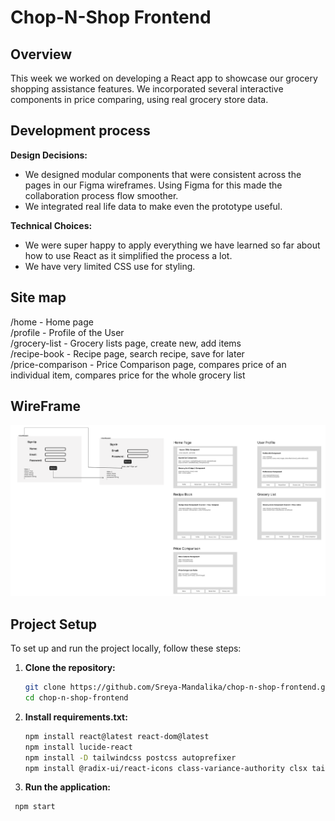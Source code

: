 # Chop-N-Shop Frontend

## Overview

This week we worked on developing a React app to showcase our grocery shopping assistance features.
We incorporated several interactive components in price comparing, using real grocery store data.

## Development process

**Design Decisions:**
- We designed modular components that were consistent across the pages in our Figma wireframes. Using Figma for this made the collaboration process flow smoother.
- We integrated real life data to make even the prototype useful.

**Technical Choices:**
- We were super happy to apply everything we have learned so far about how to use React as it simplified the process a lot.
- We have very limited CSS use for styling.

## Site map

/home - Home page   
/profile - Profile of the User   
/grocery-list - Grocery lists page, create new, add items   
/recipe-book - Recipe page, search recipe, save for later   
/price-comparison - Price Comparison page, compares price of an individual item, compares price for the whole grocery list

## WireFrame
![WireFrame](public/WireFrame.png)

## Project Setup
To set up and run the project locally, follow these steps:

1. **Clone the repository:**
   ```bash
   git clone https://github.com/Sreya-Mandalika/chop-n-shop-frontend.git
   cd chop-n-shop-frontend
3. **Install requirements.txt:**
   ```bash
   npm install react@latest react-dom@latest
   npm install lucide-react
   npm install -D tailwindcss postcss autoprefixer
   npm install @radix-ui/react-icons class-variance-authority clsx tailwindcss-animate @shadcn/ui
2. **Run the application:** 
  ```bash
   npm start
